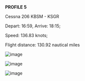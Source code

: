 **PROFILE 5**

Cessna 206 KBSM - KSGR

Depart: 16:59, Arrive: 18:15;

Speed: 136.83 knots;

Flight distance: 130.92 nautical miles

![image](https://github.com/user-attachments/assets/b36a5b57-8683-4f88-882f-14b105a9ffd0)

![image](https://github.com/user-attachments/assets/cd7abaab-938d-4822-b605-4c90309e95a5)

![image](https://github.com/user-attachments/assets/ec5755e9-7ddc-45b4-a08b-19be3b2366ff)
